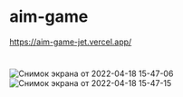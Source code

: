 # aim-game
https://aim-game-jet.vercel.app/
#
![Снимок экрана от 2022-04-18 15-47-06](https://user-images.githubusercontent.com/84917609/163811043-b4235a35-6443-4c00-8320-2c18f3c3290a.png)
![Снимок экрана от 2022-04-18 15-47-15](https://user-images.githubusercontent.com/84917609/163811056-27758c2f-9e38-4a29-bf24-de70f5a98547.png)
